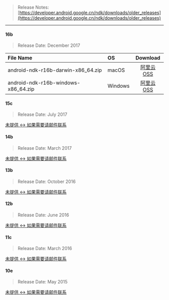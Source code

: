 > Release Notes: [https://developer.android.google.cn/ndk/downloads/older_releases](https://developer.android.google.cn/ndk/downloads/older_releases)

---

#### 16b

> Release Date: December 2017

| File Name |   OS    | Download |
| :-------- | :------ | :------: |
| android-ndk-r16b-darwin-x86_64.zip  |  macOS    | [阿里云 OSS](http://dl-mirrors2.xiaosongfu.com/android/ndk/r16b/android-ndk-r16b-darwin-x86_64.zip) |
| android-ndk-r16b-windows-x86_64.zip |  Windows  | [阿里云 OSS](http://dl-mirrors2.xiaosongfu.com/android/ndk/r16b/android-ndk-r16b-windows-x86_64.zip) |

#### 15c

> Release Date: July 2017

[未提供 <-> 如果需要请邮件联系]()

#### 14b

> Release Date: March 2017

[未提供 <-> 如果需要请邮件联系]()

#### 13b

> Release Date: October 2016

[未提供 <-> 如果需要请邮件联系]()

#### 12b

> Release Date: June 2016

[未提供 <-> 如果需要请邮件联系]()

#### 11c

> Release Date: March 2016

[未提供 <-> 如果需要请邮件联系]()

#### 10e

> Release Date: May 2015

[未提供 <-> 如果需要请邮件联系]()